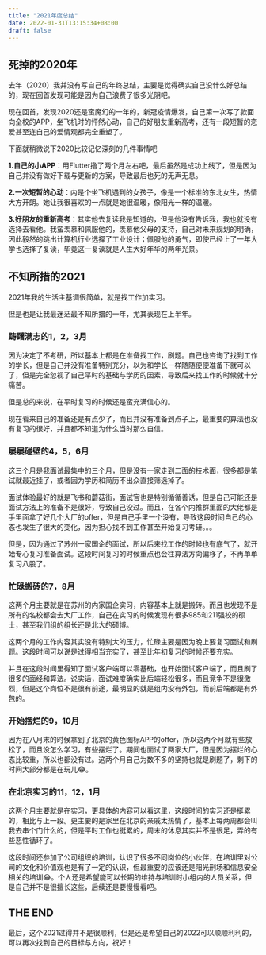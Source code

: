 ```yaml
---
title: "2021年度总结"
date: 2022-01-31T13:15:34+08:00
draft: false
---
```


## 死掉的2020年

去年（2020）我并没有写自己的年终总结，主要是觉得确实自己没什么好总结的，现在回首发现可能是因为自己浪费了很多光阴吧。

现在回首，发现2020还是蛮魔幻的一年的，新冠疫情爆发，自己第一次写了款面向全校的APP，坐飞机时的怦然心动，自己的好朋友重新高考，还有一段短暂的恋爱甚至连自己的爱情观都完全重塑了。

下面就稍微说下2020比较记忆深刻的几件事情吧

**1.自己的小APP**：用Flutter撸了两个月左右吧，最后虽然是成功上线了，但是因为自己并没有做好下载与更新的方案，导致最后也死的无声无息。

**2.一次短暂的心动**：内是个坐飞机遇到的女孩子，像是一个标准的东北女生，热情大方开朗。她让我很喜欢的一点就是她很温暖，像阳光一样的温暖。

**3.好朋友的重新高考**：其实他去复读我是知道的，但是他没有告诉我，我也就没有选择去看他。我蛮羡慕和佩服他的，羡慕他父母的支持，自己对未来规划的明确，因此毅然的跳出计算机行业选择了工业设计；佩服他的勇气，即使已经上了一年大学也选择了复读，毕竟这一复读就是人生大好年华的两年光景。



## 不知所措的2021

2021年我的生活主基调很简单，就是找工作加实习。

但是也是让我最迷茫最不知所措的一年，尤其表现在上半年。

### 踌躇满志的1，2，3月

因为决定了不考研，所以基本上都是在准备找工作，刷题。自己也咨询了找到工作的学长，但是自己并没有准备特别充分，以为和学长一样随随便便准备下就可以了，但是完全忽视了自己平时的基础与学历的因素，导致后来找工作的时候就十分痛苦。

但是总的来说，在平时复习的时候还是蛮充满信心的。

现在看来自己的准备还是有点少了，而且并没有准备到点子上，最重要的算法也没有复习的很好，并且都不知道为什么当时那么自信。

### 屡屡碰壁的4，5，6月

这三个月是我面试最集中的三个月，但是没有一家走到二面的技术面，很多都是笔试就最近挂了，或者因为学历和简历不出众直接筛选掉了。

面试体验最好的就是飞书和蘑菇街，面试官也是特别循循善诱，但是自己可能还是面试方法上的准备不是很好，导致自己没过。而且，在各个内推群里面的大佬都是手里面拿了好几个大厂的offer，但是自己手里一个没有，导致这段时间自己的心态也发生了很大的变化，因为担心找不到工作甚至开始复习考研。。。

但是，因为通过了苏州一家国企的面试，所以后来找工作的时候也有底气了，就开始专心复习准备面试。这段时间复习的时候重点也会往算法方向偏移了，不再单单复习八股了。

### 忙碌搬砖的7，8月

这两个月主要就是在苏州的内家国企实习，内容基本上就是搬砖。而且也发现不是所有的名校都会去大厂工作，自己在实习的时候发现有很多985和211强校的硕士，甚至我们组的组长还是北大的硕博。

这两个月的工作内容其实没有特别大的压力，忙碌主要是因为晚上要复习面试和刷题。这段时间可以说是过得相当充实了，甚至比年初复习的时候还要充实。

并且在这段时间里得知了面试客户端可以零基础，也开始面试客户端了，而且刷了很多的面经和算法。说实话，面试难度确实比后端轻松很多，而且竞争不是很激烈，但是这个岗位不是很有前途，最明显的就是组内没有外包，而前后端都是有外包的。

### 开始摆烂的9，10月

因为在八月末的时候拿到了北京的黄色图标APP的offer，所以这两个月就有些放松了，而且没怎么学习，有些摆烂了。期间也面试了两家大厂，但是因为摆烂的心态比较重，所以也都没有过。这两个月自己为数不多的坚持也就是刷题了，剩下的时间大部分都是在玩儿😂。

### 在北京实习的11，12，1月

这两个月主要就是在实习，更具体的内容可以看[这里](https://hansybx.github.io/life/2021forwork/#%E5%8C%97%E4%BA%AC%E6%9F%90%E9%BB%84%E8%89%B2%E5%9B%BE%E6%A0%87app)，这段时间的实习还是挺累的，相比与上一段。更主要的是家里在北京的亲戚太热情了，基本上每两周都会叫我去串个门什么的，但是平时工作也挺累的，周末的休息其实并不是很足，弄的有些恶性循环了。

这段时间还参加了公司组织的培训，认识了很多不同岗位的小伙伴，在培训里对公司的文化和价值观也是有了一定的认识，但最重要的应该还是阳光刑场和信息安全相关的培训😂。个人还是希望能可以长期的维持与培训时小组内的人员关系，但是自己并不是很擅长这些，后续还是要慢慢看吧。

## THE END

最后，这个2021过得并不是很顺利，但是还是希望自己的2022可以顺顺利利的，可以再次找到自己的目标与方向，祝好！







